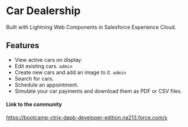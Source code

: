 # Car Dealership

Built with Lightning Web Components in Salesforce Experience Cloud.

## Features

- View active cars on display.
- Edit existing cars. `admin`
- Create new cars and add an image to it. `admin`
- Search for cars.
- Schedule an appointment.
- Simulate your car payments and download them as PDF or CSV files.
#### Link to the community
https://bootcamp-ctrix-dapb-developer-edition.na213.force.com/s